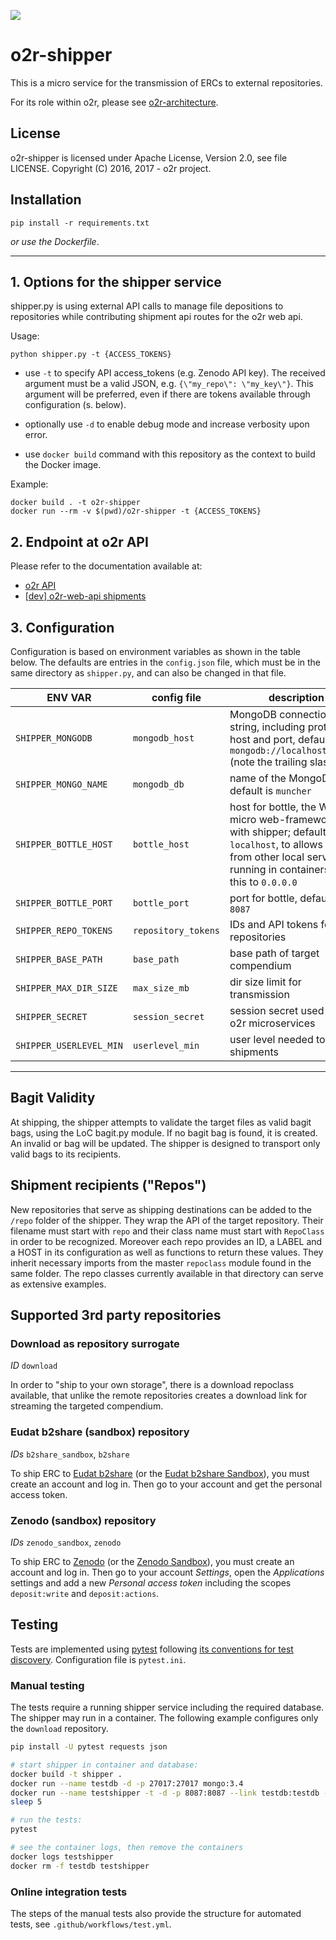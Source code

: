 [![](https://images.microbadger.com/badges/image/o2rproject/o2r-shipper.svg)](https://microbadger.com/images/o2rproject/o2r-shipper "Get your own image badge on microbadger.com")

# o2r-shipper

This is a micro service for the transmission of ERCs to external repositories.

For its role within o2r, please see [o2r-architecture](https://github.com/o2r-project/architecture).

## License

o2r-shipper is licensed under Apache License, Version 2.0, see file LICENSE. Copyright (C) 2016, 2017 - o2r project.

## Installation

    pip install -r requirements.txt

_or use the Dockerfile_.

---

## 1. Options for the shipper service

shipper.py is using external API calls to manage file depositions to repositories while contributing shipment api routes for the o2r web api.

Usage:

    python shipper.py -t {ACCESS_TOKENS}

+ use ```-t``` to specify API access_tokens (e.g. Zenodo API key).
The received argument must be a valid JSON, e.g. `{\"my_repo\": \"my_key\"}`.
This argument will be preferred, even if there are tokens available through configuration (s. below).

+ optionally use ```-d``` to enable debug mode and increase verbosity upon error.

+ use ```docker build``` command with this repository as the context to build the Docker image.

Example:

    docker build . -t o2r-shipper
    docker run --rm -v $(pwd)/o2r-shipper -t {ACCESS_TOKENS}

## 2. Endpoint at o2r API

Please refer to the documentation available at:

+ [o2r API](https://o2r.info/api/shipment/)
+ [[dev] o2r-web-api shipments](https://github.com/o2r-project/o2r-web-api/blob/master/docs/shipment.md)

## 3. Configuration

Configuration is based on environment variables as shown in the table below. The defaults are entries in the `config.json` file, which must be in the same directory as `shipper.py`, and can also be changed in that file.

**ENV VAR** | **config file** | **description**
------ | ------ | ------
`SHIPPER_MONGODB` | `mongodb_host` | MongoDB connection string, including protocol, host and port, default is `mongodb://localhost:27017/` (note the trailing slash)
`SHIPPER_MONGO_NAME` | `mongodb_db` | name of the MongoDB, default is `muncher`
`SHIPPER_BOTTLE_HOST` | `bottle_host` | host for bottle, the WSGI micro web-framework used with shipper; default is `localhost`, to allows access from other local services running in containers, set this to `0.0.0.0`
`SHIPPER_BOTTLE_PORT` | `bottle_port` | port for bottle, defaults to `8087`
`SHIPPER_REPO_TOKENS` | `repository_tokens` | IDs and API tokens for the repositories
`SHIPPER_BASE_PATH` | `base_path` | base path of target compendium
`SHIPPER_MAX_DIR_SIZE` | `max_size_mb` | dir size limit for transmission
`SHIPPER_SECRET` | `session_secret` | session secret used by the o2r microservices
`SHIPPER_USERLEVEL_MIN` | `userlevel_min` | user level needed to do shipments

---


## Bagit Validity

At shipping, the shipper attempts to validate the target files as valid bagit bags, using the LoC bagit.py module. If no bagit bag is found, it is created.
An invalid or bag will be updated. The shipper is designed to transport only valid bags to its recipients.

## Shipment recipients ("Repos")

New repositories that serve as shipping destinations can be added to the `/repo` folder of the shipper. They wrap the API of the target repository. Their filename must start with `repo` and their class name must start with `RepoClass` in order to be recognized. Moreover each repo provides an ID, a LABEL and a HOST in its configuration as well as functions to return these values. They inherit necessary imports from the master `repoclass` module found in the same folder. 
The repo classes currently available in that directory can serve as extensive examples.

## Supported 3rd party repositories

### Download as repository surrogate
_ID_ `download`

In order to "ship to your own storage", there is a download repoclass available, that unlike the remote repositories creates a download link for streaming the targeted compendium.

### Eudat b2share (sandbox) repository
_IDs_ `b2share_sandbox`, `b2share`

To ship ERC to [Eudat b2share](https://b2share.eudat.eu/) (or the [Eudat b2share Sandbox](https://trng-b2share.eudat.eu/)), you must create an account and log in.
Then go to your account and get the personal access token.

### Zenodo (sandbox) repository
_IDs_ `zenodo_sandbox`, `zenodo`

To ship ERC to [Zenodo](https://zenodo.org) (or the [Zenodo Sandbox](https://sandbox.zenodo.org)), you must create an account and log in.
Then go to your account _Settings_, open the _Applications_ settings and add a new _Personal access token_ including the scopes `deposit:write` and `deposit:actions`.

## Testing

Tests are implemented using [pytest](https://pytest.org) following [its conventions for test discovery](https://docs.pytest.org/en/latest/goodpractices.html#test-discovery).
Configuration file is `pytest.ini`.

### Manual testing

The tests require a running shipper service including the required database.
The shipper may run in a container.
The following example configures only the `download` repository.

```bash
pip install -U pytest requests json

# start shipper in container and database:
docker build -t shipper .
docker run --name testdb -d -p 27017:27017 mongo:3.4
docker run --name testshipper -t -d -p 8087:8087 --link testdb:testdb -e SHIPPER_MONGODB=mongodb://testdb:27017 -e SHIPPER_BOTTLE_HOST=0.0.0.0 -e SHIPPER_REPO_TOKENS='{"download": ""}' shipper
sleep 5

# run the tests:
pytest

# see the container logs, then remove the containers
docker logs testshipper
docker rm -f testdb testshipper
```

### Online integration tests

The steps of the manual tests also provide the structure for automated tests, see `.github/workflows/test.yml`.
